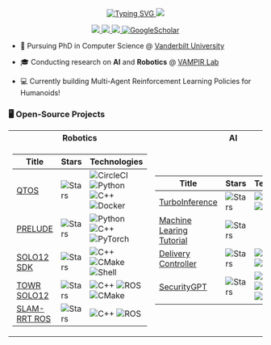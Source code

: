 <p align="center">
<a href="https://github.com/alexyskoutnev">
    <img src="https://readme-typing-svg.demolab.com?font=Georgia&size=18&duration=2000&pause=100&multiline=true&width=500&height=80&lines=Alexy Skoutnev;Research | AI | Robotics" alt="Typing SVG" />
</a>
<a href="https://github.com/alexyskoutnev">
    <img src="https://github-stats-alpha.vercel.app/api?username=alexyskoutnev&cc=22272e&tc=37BCF6&ic=fff&bc=0000">
</a>
<p align="center">
<a href="https://alexyskoutnev.github.io/">
    <img src="https://img.shields.io/badge/Website-alexyskoutnev.github.io-green?style=flat-square">
</a>  
<a href="https://www.linkedin.com/in/alexyskoutnev/">
    <img src="https://img.shields.io/badge/-Linkedin-blue?style=flat-square&logo=linkedin">
</a>
<a href="mailto:alexyskoutnev@gmail.com">
    <img src="https://img.shields.io/badge/-Email-red?style=flat-square&logo=gmail&logoColor=white">
</a>
<a href='https://scholar.google.com/citations?user=QhnjZwAAAAJ&user=_QhnjZwAAAAJ' target="_blank">
    <img alt='GoogleScholar' src='https://img.shields.io/badge/Scholar-100000?style=flat&logo=GoogleScholar&logoColor=white&&color=0181FF'>
</a>
</p>
</p>

* 📖 Pursuing PhD in Computer Science @ [Vanderbilt University](https://www.vanderbilt.edu/)

* 🎓 Conducting research on **AI** and **Robotics** @ [VAMPIR Lab](https://vampir-lab.github.io/)

* 💻 Currently building Multi-Agent Reinforcement Learning Policies for Humanoids!

### 🖥️ Open-Source Projects
<table>
<tr><th>Robotics</th><th> AI </th></tr>
<tr><td>

|Title | Stars | Technologies|
|--|--|--|
| [QTOS](https://github.com/Alexyskoutnev/Quadruped-Trajectory-Optimization-Stack) | <img alt="Stars" src="https://img.shields.io/github/stars/alexyskoutnev/Quadruped-Trajectory-Optimization-Stack?style=flat-square&labelColor=black"/> | ![CircleCI](https://img.shields.io/badge/CI-black?style=flat-square&logo=circleci) ![Python](https://img.shields.io/badge/Python-3776AB?style=flat-square&logo=python&logoColor=white) ![C++](https://img.shields.io/badge/C++-00599C?style=flat-square&logo=cplusplus&logoColor=white) ![Docker](https://img.shields.io/badge/Docker-2496ED?style=flat-square&logo=docker&logoColor=white) |
[PRELUDE](https://github.com/UT-Austin-RPL/PRELUDE) | <img alt="Stars" src="https://img.shields.io/github/stars/UT-Austin-RPL/PRELUDE?style=flat-square&labelColor=black"/> | ![Python](https://img.shields.io/badge/Python-3776AB?style=flat-square&logo=python&logoColor=white) ![C++](https://img.shields.io/badge/C++-00599C?style=flat-square&logo=cplusplus&logoColor=white) ![PyTorch](https://img.shields.io/badge/PyTorch-EE4C2C?style=flat-square&logo=pytorch&logoColor=white)|
| [SOLO12 SDK](https://github.com/Alexyskoutnev/SOLO12_SDK) | <img alt="Stars" src="https://img.shields.io/github/stars/Alexyskoutnev/SOLO12_SDK?style=flat-square&labelColor=black"/> | ![C++](https://img.shields.io/badge/C++-00599C?style=flat-square&logo=cplusplus&logoColor=white) ![CMake](https://img.shields.io/badge/CMake-064F8C?style=flat-square&logo=cmake&logoColor=white) ![Shell](https://img.shields.io/badge/Shell-4EAA25?style=flat-square&logo=gnu-bash&logoColor=white) |
| [TOWR SOLO12](https://github.com/Alexyskoutnev/towr_solo12) | <img alt="Stars" src="https://img.shields.io/github/stars/Alexyskoutnev/SOLO12_SDK?style=flat-square&labelColor=black"/> | ![C++](https://img.shields.io/badge/C++-00599C?style=flat-square&logo=cplusplus&logoColor=white) ![ROS](https://img.shields.io/badge/ROS-22314E?style=flat-square&logo=ros&logoColor=white) ![CMake](https://img.shields.io/badge/CMake-064F8C?style=flat-square&logo=cmake&logoColor=white) |
| [SLAM-RRT ROS](https://github.com/Alexyskoutnev/SLAM-RRT-Navigation-Stack) | <img alt="Stars" src="https://img.shields.io/github/stars/Alexyskoutnev/SLAM-RRT-Navigation-Stack?style=flat-square&labelColor=black"/> | ![C++](https://img.shields.io/badge/C++-00599C?style=flat-square&logo=cplusplus&logoColor=white) ![ROS](https://img.shields.io/badge/ROS-22314E?style=flat-square&logo=ros&logoColor=white)

</td><td>

|Title | Stars | Technologies|
|--|--|--|
| [TurboInference](https://github.com/Alexyskoutnev/TurboInference) | <img alt="Stars" src="https://img.shields.io/github/stars/alexyskoutnev/TurboInference?style=flat-square&labelColor=black"/> | ![Python](https://img.shields.io/badge/Python-3776AB?style=flat-square&logo=python&logoColor=white) ![C++](https://img.shields.io/badge/C++-00599C?style=flat-square&logo=cplusplus&logoColor=white) ![LLM](https://img.shields.io/badge/LLM-FFD700?style=flat-square) |
| [Machine Learing Tutorial](https://github.com/Alexyskoutnev/Machine-Learning-Tutorial) | <img alt="Stars" src="https://img.shields.io/github/stars/alexyskoutnev/Machine-Learning-Tutorial?style=flat-square&labelColor=black"/> | 
| [Delivery Controller](https://github.com/Alexyskoutnev/Delivery-Controller) | <img alt="Stars" src="https://img.shields.io/github/stars/alexyskoutnev/Delivery-Controller?style=flat-square&labelColor=black"/> | ![Python](https://img.shields.io/badge/Python-3776AB?style=flat-square&logo=python&logoColor=white) ![PyTorch](https://img.shields.io/badge/PyTorch-EE4C2C?style=flat-square&logo=pytorch&logoColor=white)
| [SecurityGPT](https://github.com/Alexyskoutnev/SecurityGPT) | <img alt="Stars" src="https://img.shields.io/github/stars/alexyskoutnev/SecurityGPT?style=flat-square&labelColor=black"/> | ![Python](https://img.shields.io/badge/Python-3776AB?style=flat-square&logo=python&logoColor=white) ![PyTorch](https://img.shields.io/badge/PyTorch-EE4C2C?style=flat-square&logo=pytorch&logoColor=white) ![NLP](https://img.shields.io/badge/NLP-3DDC84?style=flat-square&logo=natural-language-processing&logoColor=white) ![LLM](https://img.shields.io/badge/LLM-FFD700?style=flat-square)

</td></tr> </table>
